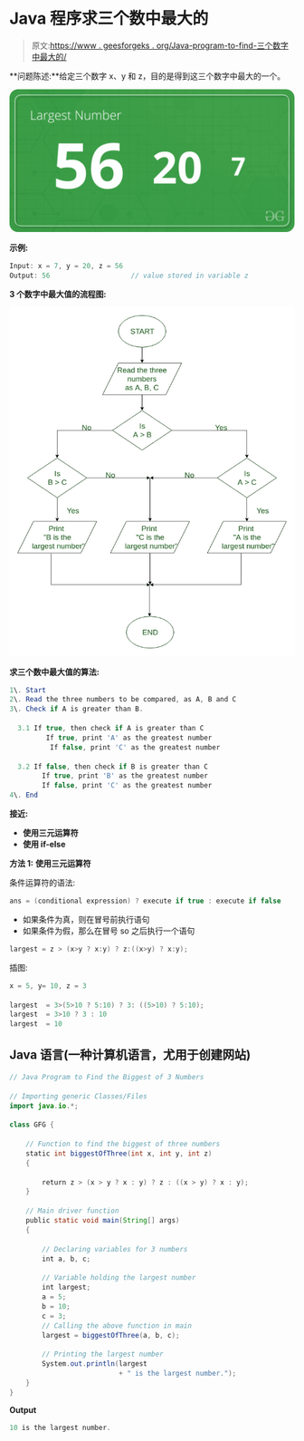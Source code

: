 # Java 程序求三个数中最大的

> 原文:[https://www . geesforgeks . org/Java-program-to-find-三个数字中最大的/](https://www.geeksforgeeks.org/java-program-to-find-the-largest-of-three-numbers/)

**问题陈述:**给定三个数字 x、y 和 z，目的是得到这三个数字中最大的一个。

![](img/c41496807dc9718900368b02aa5d7615.png)

**示例:**

```java
Input: x = 7, y = 20, z = 56
Output: 56                    // value stored in variable z
```

**3 个数字中最大值的流程图:**

![](img/883ef214076d1eb6b05c5d53a4768d16.png)

**求三个数中最大值的算法:**

```java
1\. Start
2\. Read the three numbers to be compared, as A, B and C
3\. Check if A is greater than B.

  3.1 If true, then check if A is greater than C
         If true, print 'A' as the greatest number
          If false, print 'C' as the greatest number

  3.2 If false, then check if B is greater than C
        If true, print 'B' as the greatest number
        If false, print 'C' as the greatest number
4\. End
```

**接近:**

*   **使用三元运算符**
*   **使用 if-else**

**方法 1:** **使用三元运算符**

条件运算符的语法:

```java
ans = (conditional expression) ? execute if true : execute if false
```

*   如果条件为真，则在冒号前执行语句
*   如果条件为假，那么在冒号 so 之后执行一个语句

```java
largest = z > (x>y ? x:y) ? z:((x>y) ? x:y);
```

插图:

```java
x = 5, y= 10, z = 3

largest  = 3>(5>10 ? 5:10) ? 3: ((5>10) ? 5:10);
largest  = 3>10 ? 3 : 10
largest  = 10
```

## Java 语言(一种计算机语言，尤用于创建网站)

```java
// Java Program to Find the Biggest of 3 Numbers

// Importing generic Classes/Files
import java.io.*;

class GFG {

    // Function to find the biggest of three numbers
    static int biggestOfThree(int x, int y, int z)
    {

        return z > (x > y ? x : y) ? z : ((x > y) ? x : y);
    }

    // Main driver function
    public static void main(String[] args)
    {

        // Declaring variables for 3 numbers
        int a, b, c;

        // Variable holding the largest number
        int largest;
        a = 5;
        b = 10;
        c = 3;
        // Calling the above function in main
        largest = biggestOfThree(a, b, c);

        // Printing the largest number
        System.out.println(largest
                           + " is the largest number.");
    }
}
```

**Output**

```java
10 is the largest number.
```